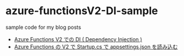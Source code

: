 # azure-functionsV2-DI-sample

sample code for my blog posts

- [Azure Functions V2 での DI ( Dependency Injection ) ](https://blog.beachside.dev/entry/2019/05/09/183000)
- [Azure Functions の V2 で Startup.cs で appsettings.json を読み込む](https://blog.beachside.dev/entry/2019/05/20/173000)